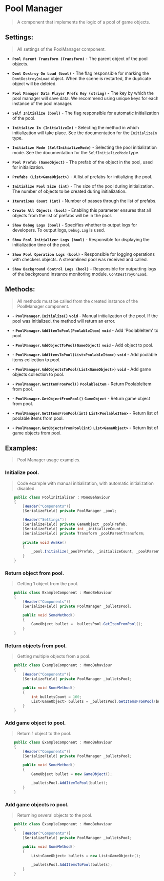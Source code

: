 # Pool Manager

> A component that implements the logic of a pool of game objects.

## Settings:

> All settings of the PoolManager component.

- **`Pool Parent Transform (Transform)`** - The parent object of the pool objects.


- **`Dont Destroy On Load (bool)`** - The flag responsible for marking the `DontDestroyOnLoad` object. When the scene is restarted, the duplicate object will be deleted.


- **`Pool Manager Data Player Prefs Key (string)`** - The key by which the pool manager will save data. We recommend using unique keys for each instance of the pool manager.


- **`Self Initialize (bool)`** - The flag responsible for automatic initialization of the pool.


- **`Initialize In (InitializeIn)`** - Selecting the method in which initialization will take place. See the documentation for the `InitializeIn` type.


- **`Initialize Mode (SelfInitializeMode)`** - Selecting the pool initialization mode. See the documentation for the `SelfInitializeMode` type.


- **`Pool Prefab (GameObject)`** - The prefab of the object in the pool, used for initialization.


- **`Prefabs (List<GameObject>)`** - A list of prefabs for initializing the pool.


- **`Initialize Pool Size (int)`** - The size of the pool during initialization. The number of objects to be created during initialization.


- **`Iterations Count (int)`** - Number of passes through the list of prefabs.


- **`Create All Objects (bool)`** - Enabling this parameter ensures that all objects from the list of prefabs will be in the pool.


- **`Show Debug Logs (bool)`** - Specifies whether to output logs for developers. To output logs, `Debug.Log` is used.


- **`Show Pool Initializer Logs (bool)`** - Responsible for displaying the initialization time of the pool.


- **`Show Pool Operation Logs (bool)`** - Responsible for logging operations with checkers objects. A streamlined pool was received and called.


- **`Show Background Control Logs (bool)`** - Responsible for outputting logs of the background instance monitoring module. `ContDestroyOnLoad`.


## Methods:

> All methods must be called from the created instance of the PoolManager component.

- **-** **`PoolManager.Initialize()`** **`void`** - Manual initialization of the pool. If the pool was initialized, the method will return an error.


- **-** **`PoolManager.AddItemToPool(PoolableItem)`** **`void`** - Add 'PoolableItem' to pool.


- **-** **`PoolManager.AddObjectToPool(GameObject)`** **`void`** - Add object to pool.


- **-** **`PoolManager.AddItemsToPool(List<PoolableItem>)`** **`void`** - Add poolable items collection to pool.


- **-** **`PoolManager.AddObjectsToPool(List<GameObject>)`** **`void`** - Add game objects collection to pool.


- **-** **`PoolManager.GetItemFromPool()`** **`PoolableItem`** - Return PoolableItem from pool.


- **-** **`PoolManager.GetObjectFromPool()`** **`GameObject`** - Return game object from pool.


- **-** **`PoolManager.GetItemsFromPool(int)`** **`List<PoolableItem>`** - Return list of poolable items from pool.


- **-** **`PoolManager.GetObjectsFromPool(int)`** **`List<GameObject>`** - Return list of game objects from pool.

## Examples:

> Pool Manager usage examples.

### Initialize pool.

> Code example with manual initialization, with automatic initialization disabled.

```c#
    public class PoolInitializer : MonoBehaviour
    {
        [Header("Components")] 
        [SerializeField] private PoolManager _pool;

        [Header("Settings")] 
        [SerializeField] private GameObject _poolPrefab;
        [SerializeField] private int _initializeCount;
        [SerializeField] private Transform _poolParentTransform;
        
        private void Awake()
        {
            _pool.Initialize(_poolPrefab, _initializeCount, _poolParentTransform);
        }
    }
```

### Return object from pool.

> Getting 1 object from the pool.

```c#
    public class ExampleComponent : MonoBehaviour
    {
        [Header("Components")] 
        [SerializeField] private PoolManager _bulletsPool;

        public void SomeMethod()
        {
            GameObject bullet = _bulletsPool.GetItemFromPool();
        }
    }
```

### Return objects from pool.

> Getting multiple objects from a pool.

```c#
    public class ExampleComponent : MonoBehaviour
    {
        [Header("Components")] 
        [SerializeField] private PoolManager _bulletsPool;

        public void SomeMethod()
        {
            int bulletsCount = 100;
            List<GameObject> bullets = _bulletsPool.GetItemsFromPool(bulletsCount);
        }
    }
```

### Add game object to pool.

> Return 1 object to the pool.

```c#
    public class ExampleComponent : MonoBehaviour
    {
        [Header("Components")] 
        [SerializeField] private PoolManager _bulletsPool;

        public void SomeMethod()
        {
            GameObject bullet = new GameObject();
            
            _bulletsPool.AddItemToPool(bullet);
        }
    }
```

### Add game objects ro pool.

> Returning several objects to the pool.

```c#
    public class ExampleComponent : MonoBehaviour
    {
        [Header("Components")] 
        [SerializeField] private PoolManager _bulletsPool;

        public void SomeMethod()
        {
            List<GameObject> bullets = new List<GameObject>();
            
            _bulletsPool.AddItemsToPool(bullets);
        }
    }
```